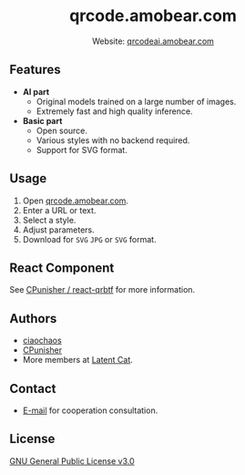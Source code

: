 <h1 align="center">qrcode.amobear.com</h1>

<p align="center">
    Website: <a href="https://qrcodeai.amobear.com target="_blank">qrcodeai.amobear.com</a>
    <!-- | <a href="https://discord.gg/V9CNuqYfte" target="_blank">Discord server</a> -->
</p>

## Features

- **AI part**
  - Original models trained on a large number of images.
  - Extremely fast and high quality inference.
- **Basic part**
  - Open source.
  - Various styles with no backend required.
  - Support for SVG format.

## Usage

1. Open [qrcode.amobear.com](https://qrcode.amobear.com).
2. Enter a URL or text.
3. Select a style.
4. Adjust parameters.
5. Download for `SVG` `JPG` or `SVG` format.

## React Component

See [CPunisher / react-qrbtf](https://github.com/cpunisher/react-qrbtf) for more information.

## Authors

- [ciaochaos](https://github.com/ciaochaos)
- [CPunisher](https://github.com/CPunisher)
- More members at [Latent Cat](https://latentcat.com).

## Contact

- [E-mail](mailto://amobear.com) for cooperation consultation.

## License

[GNU General Public License v3.0](LICENSE)
